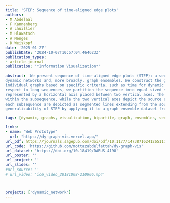 ```yaml
---
title: 'STEP: Sequence of time-aligned edge plots'
authors:
- M Abdelaal
- F Kannenberg
- A Lhuillier
- M Hlawatsch
- A Menges
- D Weiskopf
date: '2025-01-27'
publishDate: '2024-10-07T10:57:04.464623Z'
publication_types:
- article-journal
publication: '*Information Visualization*'

abstract: 'We present sequence of time-aligned edge plots (STEP): a sequence- and edge-scalable visualization of
dynamic networks and, more broadly, graph ensembles. We construct the graph sequence by ordering the
individual graphs based on specific criteria, such as time for dynamic networks. To achieve scalability with
respect to long sequences, we partition the sequence into equal-sized subsequences. Each subsequence is
represented by a horizontal axis placed between two vertical axes. The horizontal axis depicts the order
within the subsequence, while the two vertical axes depict the source and destination vertices. Edges within
each subsequence are depicted as segmented lines extending from the source vertices on the left to the destination vertices on the right throughout the entire subsequence, and only the segments corresponding to the sequence members where the edges occur are drawn. By partitioning the sequence, STEP provides an overview of the graphs’ structural changes and avoids aspect ratio distortion. We showcase the utility of STEP for two realistic datasets. Additionally, we evaluate our approach by qualitatively comparing it against three state-of-the-art techniques using synthetic graphs with varying complexities. Furthermore, we evaluate the
generalizability of STEP by applying it to a graph ensemble dataset from the architecture domain.'

tags: [dynamic, graphs, visualization, bipartite, graph, ensembles, sequence, time, architecture]

links:
- name: "Web Prototype"
  url: "https://dy-graph-vis.vercel.app/"
url_pdf: https://journals.sagepub.com/doi/pdf/10.1177/14738716241265111
url_code: 'https://github.com/mottazabdelfattah/dy-graph-vis'
url_dataset: 'https://doi.org/10.18419/DARUS-4198'
url_poster: ''
url_project: ''
url_slides: ''
#url_source: ''
# url_video: 'ice_video_20181008-210906.mp4'



projects: ['dynamic_network']
---
```

